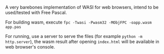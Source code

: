A very barebones implementation of WASI for web browsers, intend to be used/tested with Free Pascal.

For building wasm, execute `fpc -Twasi -Pwasm32 -MObjFPC -oapp.wasm app.pas`

For running, use a server to serve the files (for example `python -m http.server`), the wasm result after opening `index.html` will be available in web browser's console.
